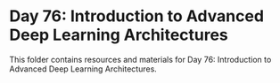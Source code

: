 # Day 76: Introduction to Advanced Deep Learning Architectures

This folder contains resources and materials for Day 76: Introduction to Advanced Deep Learning Architectures.